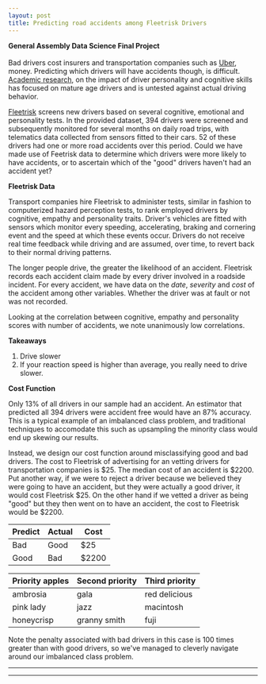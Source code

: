 ```yaml
---
layout: post
title: Predicting road accidents among Fleetrisk Drivers
---
```


**General Assembly Data Science Final Project**  <br />  <br />  Bad drivers cost insurers and transportation companies such as [Uber](http://www.uber.com), money. Predicting which drivers will have accidents though, is difficult. [Academic research](https://eprints.qut.edu.au/47282/2/47282.pdf), on the impact of driver personality and cognitive skills has focused on mature age drivers and is untested against actual driving behavior. 

[Fleetrisk](www.fleetrisk.com) screens new drivers based on several cognitive, emotional and personality tests. In the provided dataset, 394 drivers were screened and subsequently monitored for several months on daily road trips, with telematics data collected from sensors fitted to their cars. 52 of these drivers had one or more road accidents over this period. Could we have made use of Feetrisk data to determine which drivers were more likely to have accidents, or to ascertain which of the "good" drivers haven't had an accident yet?

**Fleetrisk Data**

Transport companies hire Fleetrisk to administer tests, similar in fashion to computerized hazard perception tests, to rank employed drivers by cognitive, empathy and personality traits. Driver's vehicles are fitted with sensors which monitor every speeding, accelerating, braking and cornering event and the speed at which these events occur. Drivers do not receive real time feedback while driving and are assumed, over time, to revert back to their normal driving patterns.

The longer people drive, the greater the likelihood of an accident. Fleetrisk records each accident claim made by every driver involved in a roadside incident. For every accident, we have data on the _date_, _severity_ and _cost_ of the accident among other variables. Whether the driver was at fault or not was not recorded.

Looking at the correlation between cognitive, empathy and personality scores with number of accidents, we note unanimously low correlations.

**Takeaways**

1. Drive slower
2. If your reaction speed is higher than average, you really need to drive slower.

**Cost Function**

Only 13% of all drivers in our sample had an accident. An estimator that predicted all 394 drivers were accident free would have an 87% accuracy. This is a typical example of an imbalanced class problem, and traditional techniques to accomodate this such as upsampling the minority class would end up skewing our results.

Instead, we design our cost function around misclassifying good and bad drivers. The cost to Fleetrisk of advertising for an vetting drivers for transportation companies is $25. The median cost of an accident is $2200. Put another way, if we were to reject a driver because we believed they were going to have an accident, but they were actually a good driver, it would cost Fleetrisk $25. On the other hand if we vetted a driver as being "good" but they then went on to have an accident, the cost to Fleetrisk would be $2200. 

Predict | Actual | Cost
------- | ------ | ----
Bad     |  Good  | $25
Good    |  Bad   | $2200

| Priority apples | Second priority | Third priority |
|-------|--------|---------|
| ambrosia | gala | red delicious |
| pink lady | jazz | macintosh |
| honeycrisp | granny smith | fuji |

Note the penalty associated with bad drivers in this case is 100 times greater than with good drivers, so we've managed to cleverly navigate around our imbalanced class problem.

----
****
